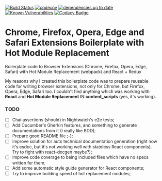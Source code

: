 [![Build Status](https://travis-ci.org/tranotheron/Chrome-Firefox-Opera-Edge-Safari-Extensions-Boilerplate-with-Hot-Module-Replacement.svg?branch=master)](https://travis-ci.org/tranotheron/Chrome-Firefox-Opera-Edge-Safari-Extensions-Boilerplate-with-Hot-Module-Replacement)
[![codecov](https://codecov.io/gh/tranotheron/Chrome-Firefox-Opera-Edge-Safari-Extensions-Boilerplate-with-Hot-Module-Replacement/branch/master/graph/badge.svg)](https://codecov.io/gh/tranotheron/Chrome-Firefox-Opera-Edge-Safari-Extensions-Boilerplate-with-Hot-Module-Replacement)
[![dependencies up to date](https://david-dm.org/tranotheron/Chrome-Firefox-Opera-Edge-Safari-Extensions-Boilerplate-with-Hot-Module-Replacement.svg)](https://david-dm.org/tranotheron/Chrome-Firefox-Opera-Edge-Safari-Extensions-Boilerplate-with-Hot-Module-Replacement)
[![Known Vulnerabilities](https://snyk.io/test/github/tranotheron/chrome-firefox-opera-edge-safari-extensions-boilerplate-with-hot-module-replacement/badge.svg)](https://snyk.io/test/github/tranotheron/chrome-firefox-opera-edge-safari-extensions-boilerplate-with-hot-module-replacement)
[![Codacy Badge](https://api.codacy.com/project/badge/Grade/2565ba5ed9d842d58e49a90f50602e63)](https://www.codacy.com/app/tranotheron/Chrome-Firefox-Opera-Edge-Safari-Extensions-Boilerplate-with-Hot-Module-Replacement?utm_source=github.com&amp;utm_medium=referral&amp;utm_content=tranotheron/Chrome-Firefox-Opera-Edge-Safari-Extensions-Boilerplate-with-Hot-Module-Replacement&amp;utm_campaign=Badge_Grade)

# Chrome, Firefox, Opera, Edge and Safari Extensions Boilerplate with Hot Module Replacement
Boilerplate code to Browser Extensions (Chrome, Firefox, Opera, Edge, Safari) with Hot Module Replacement (webpack) and React + Redux

My reasons why I created this boilerplate code was to prepare reusable code for writing browser extensions, not only for Chrome, but Firefox, Opera, Edge, Safari too. I couldn't find anything which was working with **React** and **Hot Module Replacement** IN **content_scripts** (yes, it's working).

### TODO

- [ ] Chai assertions (should) in Nightwatch's e2e tests;
- [ ] Add Cucumber's Gherkin features, and something to generate documentations from it (I really like BDD);
- [ ] Prepare good README file ;-);
- [ ] Improve solution for auto technical documentation generation (right now it's esdoc, but it's not working well with stateless React components). Try to fight with react-docgen maybe?);
- [ ] Improve code coverage to being included files which have no specs written for them;
- [ ] Add some automatic style guide generator for React components;
- [ ] Try to improve building speed of hot replacement modules;
